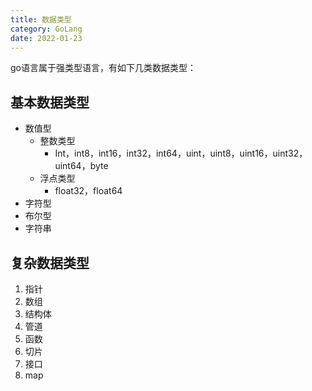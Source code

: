 ```yaml
---
title: 数据类型
category: GoLang
date: 2022-01-23
---
```


go语言属于强类型语言，有如下几类数据类型：

## 基本数据类型

- 数值型
  - 整数类型
    - Int，int8，int16，int32，int64，uint，uint8，uint16，uint32，uint64，byte
  - 浮点类型
    - float32，float64
- 字符型
- 布尔型
- 字符串

## 复杂数据类型

1. 指针
2. 数组
3. 结构体
4. 管道
5. 函数
6. 切片
7. 接口
8. map